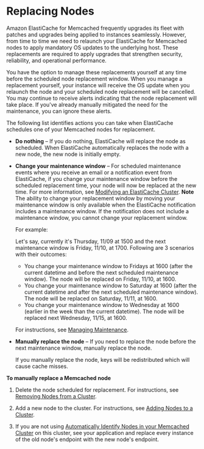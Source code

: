 # Replacing Nodes<a name="CacheNodes.NodeReplacement"></a>

Amazon ElastiCache for Memcached frequently upgrades its fleet with patches and upgrades being applied to instances seamlessly\. However, from time to time we need to relaunch your ElastiCache for Memcached nodes to apply mandatory OS updates to the underlying host\. These replacements are required to apply upgrades that strengthen security, reliability, and operational performance\.

You have the option to manage these replacements yourself at any time before the scheduled node replacement window\. When you manage a replacement yourself, your instance will receive the OS update when you relaunch the node and your scheduled node replacement will be cancelled\. You may continue to receive alerts indicating that the node replacement will take place\. If you've already manually mitigated the need for the maintenance, you can ignore these alerts\.

The following list identifies actions you can take when ElastiCache schedules one of your Memcached nodes for replacement\.
+ **Do nothing** – If you do nothing, ElastiCache will replace the node as scheduled\. When ElastiCache automatically replaces the node with a new node, the new node is initially empty\.
+ **Change your maintenance window** – For scheduled maintenance events where you receive an email or a notification event from ElastiCache, if you change your maintenance window before the scheduled replacement time, your node will now be replaced at the new time\. For more information, see [Modifying an ElastiCache Cluster](Clusters.Modify.md)\.
**Note**  
The ability to change your replacement window by moving your maintenance window is only available when the ElastiCache notification includes a maintenance window\. If the notification does not include a maintenance window, you cannot change your replacement window\.

  For example:

  Let's say, currently it's Thursday, 11/09 at 1500 and the next maintenance window is Friday, 11/10, at 1700\. Following are 3 scenarios with their outcomes:
  + You change your maintenance window to Fridays at 1600 \(after the current datetime and before the next scheduled maintenance window\)\. The node will be replaced on Friday, 11/10, at 1600\.
  + You change your maintenance window to Saturday at 1600 \(after the current datetime and after the next scheduled maintenance window\)\. The node will be replaced on Saturday, 11/11, at 1600\.
  + You change your maintenance window to Wednesday at 1600 \(earlier in the week than the current datetime\)\. The node will be replaced next Wednesday, 11/15, at 1600\.

  For instructions, see [Managing Maintenance](maintenance-window.md)\.
+ **Manually replace the node** – If you need to replace the node before the next maintenance window, manually replace the node\.

  If you manually replace the node, keys will be redistributed which will cause cache misses\.

**To manually replace a Memcached node**

  1. Delete the node scheduled for replacement\. For instructions, see [Removing Nodes from a Cluster](Clusters.DeleteNode.md)\. 

  1. Add a new node to the cluster\. For instructions, see [Adding Nodes to a Cluster](Clusters.AddNode.md)\. 

  1. If you are not using [Automatically Identify Nodes in your Memcached Cluster](AutoDiscovery.md) on this cluster, see your application and replace every instance of the old node's endpoint with the new node's endpoint\.